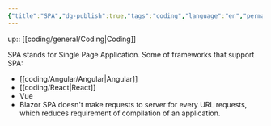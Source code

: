 ```yaml
---
{"title":"SPA","dg-publish":true,"tags":"coding","language":"en","permalink":"/coding/general/spa/","dgPassFrontmatter":true}
---
```


up:: [[coding/general/Coding\|Coding]]

SPA stands for Single Page Application. Some of frameworks that support SPA:
- [[coding/Angular/Angular\|Angular]]
- [[coding/React\|React]]
- Vue
- Blazor
SPA doesn't make requests to server for every URL requests, which reduces requirement of compilation of an application.